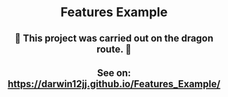 <div style="text-align: center">

# Features Example

## 🐲 This project was carried out on the dragon route. 🐲

## See on: https://darwin12jj.github.io/Features_Example/

</div>
